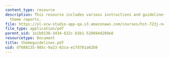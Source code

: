 ```yaml
---
content_type: resource
description: This resource includes various instructions and guidelines for writing
  theme reports.
file: https://ol-ocw-studio-app-qa.s3.amazonaws.com/courses/hst-723j-neural-coding-and-perception-of-sound-spring-2005/df688135985c9a2382cae1fd781a62b9_themeguidelines.pdf
file_type: application/pdf
parent_uid: 1e1b9138-3434-632c-b3b1-5296944289e8
resourcetype: Document
title: themeguidelines.pdf
uid: df688135-985c-9a23-82ca-e1fd781a62b9
---
```

